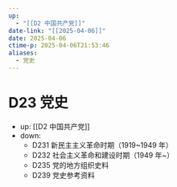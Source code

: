 ```yaml
---
up:
  - "[[D2 中国共产党]]"
date-link: "[[2025-04-06]]"
date: 2025-04-06
ctime-p: 2025-04-06T21:53:46
aliases:
  - 党史
---
```


# D23 党史

- up: [[D2 中国共产党]]
- down:	
	- D231 新民主主义革命时期（1919~1949 年）
	- D232 社会主义革命和建设时期（1949 年~）
	- D235 党的地方组织史料
	- D239 党史参考资料
	
